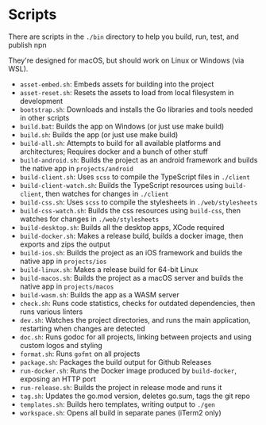 # Scripts

There are scripts in the `./bin` directory to help you build, run, test, and publish npn

They're designed for macOS, but should work on Linux or Windows (via WSL).

- `asset-embed.sh`: Embeds assets for building into the project
- `asset-reset.sh`: Resets the assets to load from local filesystem in development
- `bootstrap.sh`: Downloads and installs the Go libraries and tools needed in other scripts
- `build.bat`: Builds the app on Windows (or just use make build)
- `build.sh`: Builds the app (or just use make build)
- `build-all.sh`: Attempts to build for all available platforms and architectures; Requires docker and a bunch of other stuff
- `build-android.sh`: Builds the project as an android framework and builds the native app in `projects/android`
- `build-client.sh`: Uses `scss` to compile the TypeScript files in `./client`
- `build-client-watch.sh`: Builds the TypeScript resources using `build-client`, then watches for changes in `./client`
- `build-css.sh`: Uses `scss` to compile the stylesheets in `./web/stylesheets`
- `build-css-watch.sh`: Builds the css resources using `build-css`, then watches for changes in `./web/stylesheets`
- `build-desktop.sh`: Builds all the desktop apps, XCode required
- `build-docker.sh`: Makes a release build, builds a docker image, then exports and zips the output
- `build-ios.sh`: Builds the project as an iOS framework and builds the native app in `projects/ios`
- `build-linux.sh`: Makes a release build for 64-bit Linux
- `build-macos.sh`: Builds the project as a macOS server and builds the native app in `projects/macos`
- `build-wasm.sh`: Builds the app as a WASM server
- `check.sh`: Runs code statistics, checks for outdated dependencies, then runs various linters
- `dev.sh`: Watches the project directories, and runs the main application, restarting when changes are detected
- `doc.sh`: Runs godoc for all projects, linking between projects and using custom logos and styling
- `format.sh`: Runs `gofmt` on all projects
- `package.sh`: Packages the build output for Github Releases
- `run-docker.sh`: Runs the Docker image produced by `build-docker`, exposing an HTTP port
- `run-release.sh`: Builds the project in release mode and runs it
- `tag.sh`: Updates the go.mod version, deletes go.sum, tags the git repo
- `templates.sh`: Builds hero templates, writing output to `./gen`
- `workspace.sh`: Opens all build in separate panes (iTerm2 only)

